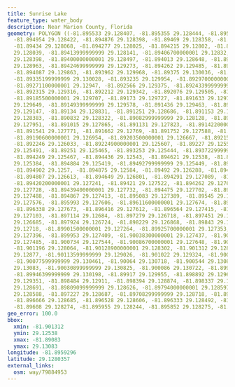 ```yaml
---
title: Sunrise Lake
feature_type: water_body
description: Near Marion County, Florida
geometry: POLYGON ((-81.895533 29.128407, -81.895355 29.128444, -81.895167 29.128445,
  -81.894954 29.128422, -81.894876 29.128398, -81.89469 29.128358, -81.894508 29.128254,
  -81.89434 29.128068, -81.894277 29.128025, -81.894215 29.12802, -81.89418000000001
  29.128039, -81.89413999999999 29.128141, -81.89406700000001 29.12832, -81.89403900000001
  29.128398, -81.89400000000001 29.128497, -81.894013 29.128648, -81.89413500000001
  29.128963, -81.89424699999999 29.129273, -81.894262 29.129485, -81.894188 29.129705,
  -81.894087 29.129863, -81.893962 29.129968, -81.89375 29.130036, -81.893546 29.130056,
  -81.89335199999999 29.130028, -81.893235 29.129954, -81.89297000000001 29.129705,
  -81.89271100000001 29.12947, -81.892566 29.129375, -81.89243399999999 29.129327,
  -81.892315 29.129316, -81.892212 29.129342, -81.892076 29.129505, -81.891946 29.129666,
  -81.89185500000001 29.129707, -81.89173 29.129727, -81.891633 29.129723, -81.891548
  29.129649, -81.89149399999999 29.129578, -81.891436 29.129463, -81.89138699999999
  29.129147, -81.89134 29.128831, -81.891251 29.128686, -81.891153 29.128593, -81.890866
  29.128383, -81.890832 29.128322, -81.89082999999999 29.128128, -81.89090400000001
  29.127951, -81.891015 29.127865, -81.891131 29.127823, -81.89142200000001 29.127796,
  -81.891541 29.127771, -81.891662 29.12769, -81.891752 29.127588, -81.891842 29.127411,
  -81.89190600000001 29.126954, -81.89203500000001 29.126667, -81.89215900000001 29.1264,
  -81.892246 29.126033, -81.89224900000001 29.125607, -81.89227 29.125536, -81.89233900000001
  29.125491, -81.89251 29.125465, -81.893253 29.125444, -81.89372299999999 29.125482,
  -81.894249 29.125467, -81.894436 29.12543, -81.894621 29.12538, -81.89478099999999
  29.125384, -81.894884 29.125419, -81.89492799999999 29.125449, -81.894929 29.125543,
  -81.894902 29.1257, -81.894875 29.12584, -81.89492 29.126288, -81.894887 29.126448,
  -81.894807 29.126613, -81.894649 29.126801, -81.894291 29.127089, -81.894229 29.127156,
  -81.89420200000001 29.127241, -81.89421 29.127522, -81.894262 29.127673, -81.89430900000001
  29.127728, -81.89439400000001 29.127732, -81.894475 29.127702, -81.89473599999999
  29.127488, -81.894867 29.127413, -81.895083 29.127389, -81.89545 29.127423, -81.895946
  29.127576, -81.895993 29.127606, -81.89611600000001 29.127674, -81.896248 29.12769,
  -81.896338 29.127673, -81.896416 29.127612, -81.896564 29.127415, -81.89684099999999
  29.127103, -81.897114 29.12684, -81.897279 29.126718, -81.897451 29.126673, -81.897661
  29.126685, -81.897924 29.126724, -81.898229 29.126868, -81.89843 29.126946, -81.898843
  29.12718, -81.89901500000001 29.127264, -81.89925700000001 29.127353, -81.899496
  29.127396, -81.899953 29.127409, -81.90038300000001 29.127437, -81.90058999999999
  29.127485, -81.900734 29.127544, -81.90086700000001 29.127648, -81.901044 29.127828,
  -81.901196 29.128064, -81.90128900000001 29.128302, -81.901312 29.128484, -81.90128
  29.12877, -81.90113599999999 29.129026, -81.901022 29.129324, -81.900903 29.129944,
  -81.90077599999999 29.130461, -81.90064 29.130718, -81.900544 29.130804, -81.900441
  29.13083, -81.90030899999999 29.130825, -81.900086 29.130722, -81.899821 29.130523,
  -81.89946399999999 29.130198, -81.89917 29.129955, -81.898892 29.129649, -81.898617
  29.129351, -81.898484 29.12911, -81.898394 29.128874, -81.898337 29.128776, -81.898239
  29.128691, -81.89809099999999 29.128626, -81.89794000000001 29.128597, -81.897662
  29.128588, -81.897227 29.128687, -81.89708299999999 29.128718, -81.896861 29.12872,
  -81.896666 29.128685, -81.896528 29.128606, -81.896333 29.128492, -81.896159 29.128323,
  -81.89608 29.128274, -81.895955 29.128244, -81.895852 29.128275, -81.895533 29.128407))
geo_error: 100.0
bbox:
  xmin: -81.901312
  ymin: 29.12538
  xmax: -81.89083
  ymax: 29.13083
longitude: -81.8959296
latitude: 29.1280357
external_links:
  osm: way/79884953
---
```

